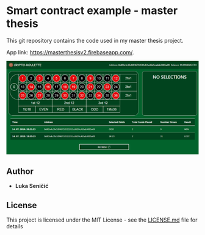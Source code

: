 # Smart contract example - master thesis

This git repository contains the code used in my master thesis project.

App link: https://masterthesisv2.firebaseapp.com/.

![Crypto roulette](./images/app-screen.PNG)

## Author

* **Luka Seničić** 

## License

This project is licensed under the MIT License - see the [LICENSE.md](LICENSE.md) file for details

